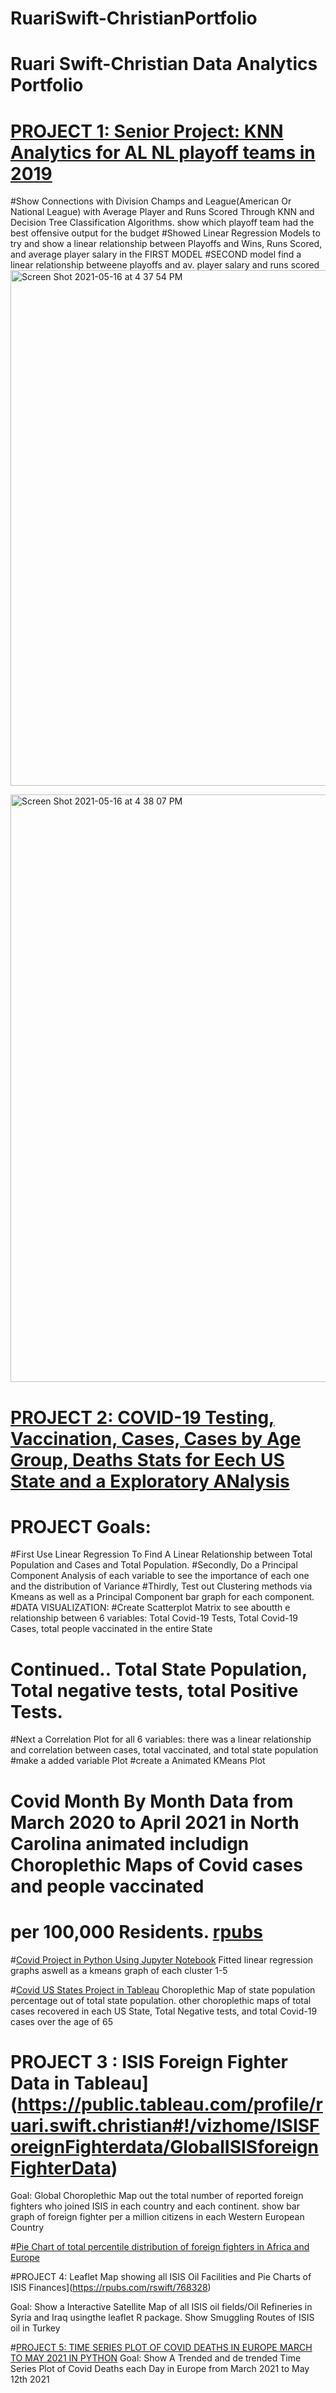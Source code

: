 # RuariSwift-ChristianPortfolio
# Ruari Swift-Christian Data Analytics Portfolio


# [PROJECT 1: Senior Project: KNN Analytics for AL NL playoff teams in 2019](https://github.com/ruari-swift-christian/senior_project/blob/main/Senior-Project.pdf)
#Show Connections with Division Champs and League(American Or National League) with Average Player and Runs Scored Through KNN and Decision Tree Classification Algorithms. show which playoff team had the best offensive output for the budget
#Showed Linear Regression Models to try and show a linear relationship between Playoffs and Wins, Runs Scored, and average player salary in the FIRST MODEL #SECOND model find a linear relationship betweene playoffs and av. player salary and
runs scored
<img width="825" alt="Screen Shot 2021-05-16 at 4 37 54 PM" src="https://user-images.githubusercontent.com/74618671/118411937-30b43280-b665-11eb-995b-bf5293fb305e.png">

<img width="940" alt="Screen Shot 2021-05-16 at 4 38 07 PM" src="https://user-images.githubusercontent.com/74618671/118411951-40cc1200-b665-11eb-990a-4683c8d36c4a.png">



# [PROJECT 2: COVID-19 Testing, Vaccination, Cases, Cases by Age Group, Deaths Stats for Eech US State and a Exploratory ANalysis](https://github.com/ruari-swift-christian/covid-US-states-project/new/main?readme=1)
# PROJECT Goals: 
#First Use Linear Regression To Find A Linear Relationship between Total Population and Cases and Total Population.
#Secondly, Do a Principal Component Analysis of each variable to see the importance of each one and the distribution of Variance
#Thirdly, Test out Clustering methods via Kmeans as well as a Principal Component bar graph for each component.
#DATA VISUALIZATION:
#Create Scatterplot Matrix to see aboutth e relationship between 6 variables: Total Covid-19 Tests, Total Covid-19 Cases, total people vaccinated in the entire State
# Continued.. Total State Population, Total negative tests, total Positive Tests.
#Next a Correlation Plot for all 6 variables: there was a linear relationship and correlation between cases, total vaccinated, and total state population
#make a added variable Plot
#create a Animated KMeans Plot


# Covid Month By Month Data from March 2020 to April 2021 in North Carolina animated includign Choroplethic Maps of Covid cases and people vaccinated
# per 100,000 Residents. [rpubs](https://rpubs.com/rswift/762551) 

#[Covid Project in Python Using Jupyter Notebook](https://github.com/ruari-swift-christian/covid-US-states-project/blob/main/Covid%20Project.ipynb)
Fitted linear regression graphs aswell as a kmeans  graph of each cluster 1-5

#[Covid US States Project in Tableau](https://public.tableau.com/profile/ruari.swift.christian#!/vizhome/Coviddata_16204214116870/Dashboard1)
Choroplethic Map of state population percentage out of total state population. other choroplethic maps of total cases recovered in each US State, Total Negative tests,
and total Covid-19 cases over the age of 65

# PROJECT 3 : ISIS Foreign Fighter Data in Tableau](https://public.tableau.com/profile/ruari.swift.christian#!/vizhome/ISISForeignFighterdata/GlobalISISforeignFighterData)
Goal: Global Choroplethic Map out the total number of reported foreign fighters who joined ISIS in each country and each continent. show bar graph of foreign fighter per a million
citizens in each Western European Country

#[Pie Chart of total percentile distribution of foreign fighters in Africa and Europe](https://public.tableau.com/profile/ruari.swift.christian#!/vizhome/ISISForeignFighterdata/ISISfighterPieChartsAfricaEurope)

#PROJECT 4: Leaflet Map showing all ISIS Oil Facilities and Pie Charts of ISIS Finances](https://rpubs.com/rswift/768328)

Goal: Show a Interactive Satellite Map of all ISIS oil fields/Oil Refineries in Syria and Iraq usingthe leaflet R package. Show Smuggling Routes of ISIS oil in Turkey


#[PROJECT 5: TIME SERIES PLOT OF COVID DEATHS IN EUROPE MARCH TO MAY 2021 IN PYTHON](https://github.com/ruari-swift-christian/covid-US-states-project/blob/main/europe%20covid%20cases%20march%20to%20may%202021.ipynb)
Goal: Show A Trended and de trended Time Series Plot of Covid Deaths each Day in Europe from March 2021 to May 12th 2021
